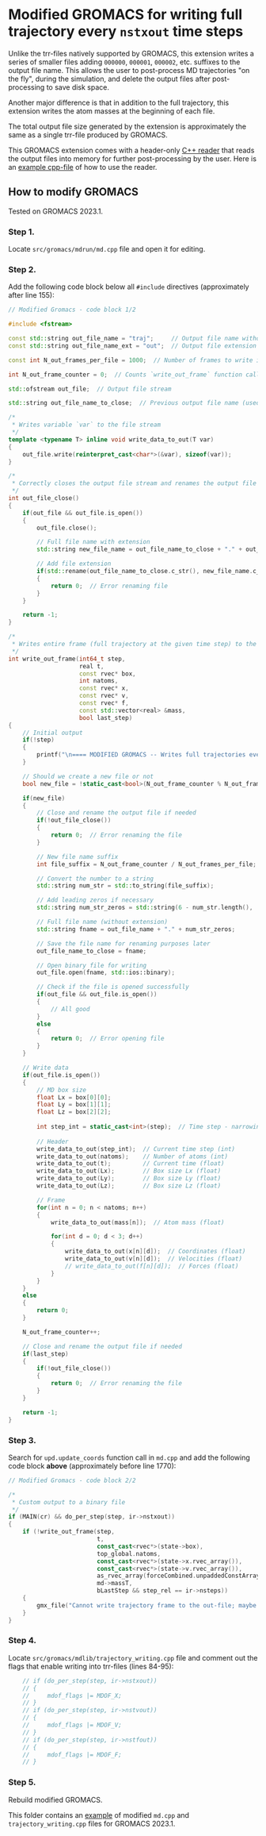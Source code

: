 # Modified GROMACS for writing full trajectory every `nstxout` time steps

Unlike the trr-files natively supported by GROMACS, this extension writes a series of smaller files adding `000000`, `000001`, `000002`, etc. suffixes to the output file name. This allows the user to post-process MD trajectories "on the fly", during the simulation, and delete the output files after post-processing to save disk space.

Another major difference is that in addition to the full trajectory, this extension writes the atom masses at the beginning of each file.

The total output file size generated by the extension is approximately the same as a single trr-file produced by GROMACS.

This GROMACS extension comes with a header-only [C++ reader](https://github.com/ikorotkin/MD-FH/tree/master/traj_reader) that reads the output files into memory for further post-processing by the user. Here is an [example cpp-file](https://github.com/ikorotkin/MD-FH/blob/master/traj_reader/read_traj_example.cpp) of how to use the reader.

## How to modify GROMACS

Tested on GROMACS 2023.1.

### Step 1.

Locate `src/gromacs/mdrun/md.cpp` file and open it for editing.

### Step 2.

Add the following code block below all `#include` directives (approximately after line 155):

```cpp
// Modified Gromacs - code block 1/2

#include <fstream>

const std::string out_file_name = "traj";     // Output file name without file extension
const std::string out_file_name_ext = "out";  // Output file extension (e.g., "dat")

const int N_out_frames_per_file = 1000;  // Number of frames to write into each out-file

int N_out_frame_counter = 0;  // Counts `write_out_frame` function calls

std::ofstream out_file;  // Output file stream

std::string out_file_name_to_close;  // Previous output file name (used to add extension)

/*
 * Writes variable `var` to the file stream
 */
template <typename T> inline void write_data_to_out(T var)
{
    out_file.write(reinterpret_cast<char*>(&var), sizeof(var));
}

/*
 * Correctly closes the output file stream and renames the output file adding the extension
 */
int out_file_close()
{
    if(out_file && out_file.is_open())
    {
        out_file.close();

        // Full file name with extension
        std::string new_file_name = out_file_name_to_close + "." + out_file_name_ext;

        // Add file extension
        if(std::rename(out_file_name_to_close.c_str(), new_file_name.c_str()) != 0)
        {
            return 0;  // Error renaming file
        }
    }

    return -1;
}

/*
 * Writes entire frame (full trajectory at the given time step) to the file stream
 */
int write_out_frame(int64_t step,
                    real t,
                    const rvec* box,
                    int natoms,
                    const rvec* x,
                    const rvec* v,
                    const rvec* f,
                    const std::vector<real> &mass,
                    bool last_step)
{
    // Initial output
    if(!step)
    {
        printf("\n==== MODIFIED GROMACS -- Writes full trajectories every `nstxout` time steps! ====\n\n");
    }

    // Should we create a new file or not
    bool new_file = !static_cast<bool>(N_out_frame_counter % N_out_frames_per_file);

    if(new_file)
    {
        // Close and rename the output file if needed
        if(!out_file_close())
        {
            return 0;  // Error renaming the file
        }

        // New file name suffix
        int file_suffix = N_out_frame_counter / N_out_frames_per_file;

        // Convert the number to a string
        std::string num_str = std::to_string(file_suffix);

        // Add leading zeros if necessary
        std::string num_str_zeros = std::string(6 - num_str.length(), '0') + num_str;

        // Full file name (without extension)
        std::string fname = out_file_name + "." + num_str_zeros;

        // Save the file name for renaming purposes later
        out_file_name_to_close = fname;

        // Open binary file for writing
        out_file.open(fname, std::ios::binary);

        // Check if the file is opened successfully
        if(out_file && out_file.is_open())
        {
            // All good
        }
        else
        {
            return 0;  // Error opening file
        }
    }

    // Write data
    if(out_file.is_open())
    {
        // MD box size
        float Lx = box[0][0];
        float Ly = box[1][1];
        float Lz = box[2][2];
        
        int step_int = static_cast<int>(step);  // Time step - narrowing for writing
        
        // Header
        write_data_to_out(step_int);  // Current time step (int)
        write_data_to_out(natoms);    // Number of atoms (int)
        write_data_to_out(t);         // Current time (float)
        write_data_to_out(Lx);        // Box size Lx (float)
        write_data_to_out(Ly);        // Box size Ly (float)
        write_data_to_out(Lz);        // Box size Lz (float)

        // Frame
        for(int n = 0; n < natoms; n++)
        {
            write_data_to_out(mass[n]);  // Atom mass (float)

            for(int d = 0; d < 3; d++)
            {
                write_data_to_out(x[n][d]);  // Coordinates (float)
                write_data_to_out(v[n][d]);  // Velocities (float)
                // write_data_to_out(f[n][d]);  // Forces (float)
            }
        }
    }
    else
    {
        return 0;
    }

    N_out_frame_counter++;

    // Close and rename the output file if needed
    if(last_step)
    {
        if(!out_file_close())
        {
            return 0;  // Error renaming the file
        }
    }

    return -1;
}
```

### Step 3.

Search for `upd.update_coords` function call in `md.cpp` and add the following code block **above** (approximately before line 1770):

```cpp
// Modified Gromacs - code block 2/2

/*
 * Custom output to a binary file
 */
if (MAIN(cr) && do_per_step(step, ir->nstxout))
{
    if (!write_out_frame(step,
                         t,
                         const_cast<rvec*>(state->box),
                         top_global.natoms,
                         const_cast<rvec*>(state->x.rvec_array()),
                         const_cast<rvec*>(state->v.rvec_array()),
                         as_rvec_array(forceCombined.unpaddedConstArrayRef().data()),
                         md->massT,
                         bLastStep && step_rel == ir->nsteps))
    {
        gmx_file("Cannot write trajectory frame to the out-file; maybe you are out of disk space?");
    }
}
```

### Step 4.

Locate `src/gromacs/mdlib/trajectory_writing.cpp` file and comment out the flags that enable writing into trr-files (lines 84-95):

```cpp
    // if (do_per_step(step, ir->nstxout))
    // {
    //     mdof_flags |= MDOF_X;
    // }
    // if (do_per_step(step, ir->nstvout))
    // {
    //     mdof_flags |= MDOF_V;
    // }
    // if (do_per_step(step, ir->nstfout))
    // {
    //     mdof_flags |= MDOF_F;
    // }
```

### Step 5.

Rebuild modified GROMACS.

This folder contains an [example](https://github.com/ikorotkin/MD-FH/tree/master/gromacs_modified) of modified `md.cpp` and `trajectory_writing.cpp` files for GROMACS 2023.1.
